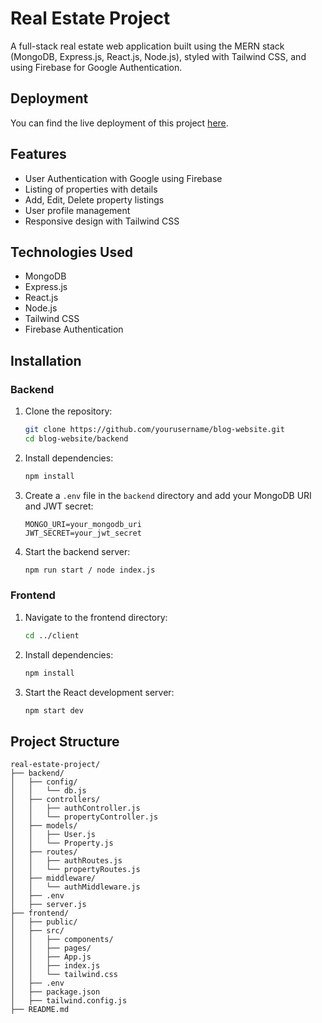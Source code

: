 # Real Estate Project

A full-stack real estate web application built using the MERN stack (MongoDB, Express.js, React.js, Node.js), styled with Tailwind CSS, and using Firebase for Google Authentication.

## Deployment

You can find the live deployment of this project [here](https://bluesky-estate-hub.onrender.com).

## Features

- User Authentication with Google using Firebase
- Listing of properties with details
- Add, Edit, Delete property listings
- User profile management
- Responsive design with Tailwind CSS

## Technologies Used

- MongoDB
- Express.js
- React.js
- Node.js
- Tailwind CSS
- Firebase Authentication

## Installation

### Backend

1. Clone the repository:
    ```sh
    git clone https://github.com/yourusername/blog-website.git
    cd blog-website/backend
    ```

2. Install dependencies:
    ```sh
    npm install
    ```

3. Create a `.env` file in the `backend` directory and add your MongoDB URI and JWT secret:
    ```env
    MONGO_URI=your_mongodb_uri
    JWT_SECRET=your_jwt_secret
    ```

4. Start the backend server:
    ```sh
    npm run start / node index.js
    ```

### Frontend

1. Navigate to the frontend directory:
    ```sh
    cd ../client
    ```

2. Install dependencies:
    ```sh
    npm install
    ```

3. Start the React development server:
    ```sh
    npm start dev
    ```


## Project Structure

```plaintext
real-estate-project/
├── backend/
│   ├── config/
│   │   └── db.js
│   ├── controllers/
│   │   ├── authController.js
│   │   └── propertyController.js
│   ├── models/
│   │   ├── User.js
│   │   └── Property.js
│   ├── routes/
│   │   ├── authRoutes.js
│   │   └── propertyRoutes.js
│   ├── middleware/
│   │   └── authMiddleware.js
│   ├── .env
│   ├── server.js
├── frontend/
│   ├── public/
│   ├── src/
│   │   ├── components/
│   │   ├── pages/
│   │   ├── App.js
│   │   ├── index.js
│   │   └── tailwind.css
│   ├── .env
│   ├── package.json
│   ├── tailwind.config.js
├── README.md
```


